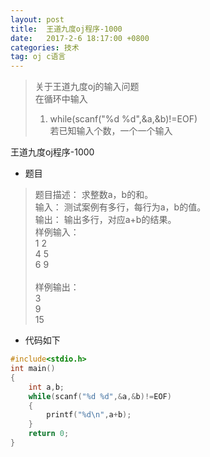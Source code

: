 ```yaml
---
layout: post
title:  王道九度oj程序-1000
date:   2017-2-6 18:17:00 +0800
categories: 技术
tag: oj c语言
---
```


> 关于王道九度oj的输入问题 <br/>
> 在循环中输入 <br/>
> 1. while(scanf("%d %d",&a,&b)!=EOF) <br/>
> 若已知输入个数，一个一个输入

王道九度oj程序-1000

* 题目
> 题目描述：
求整数a，b的和。<br/>
输入：
测试案例有多行，每行为a，b的值。<br/>
输出：
输出多行，对应a+b的结果。<br/>
样例输入：<br/>
1 2 <br/>
4 5 <br/>
6 9 <br/>   
样例输出：<br/>
3 <br/>
9 <br/>
15 <br/>

* 代码如下
``` c
#include<stdio.h>
int main()
{
    int a,b;
    while(scanf("%d %d",&a,&b)!=EOF)
    {
        printf("%d\n",a+b);
    }
    return 0;
}
```